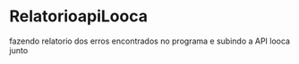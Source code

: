 # RelatorioapiLooca
fazendo relatorio dos erros encontrados no programa e subindo a API looca junto
